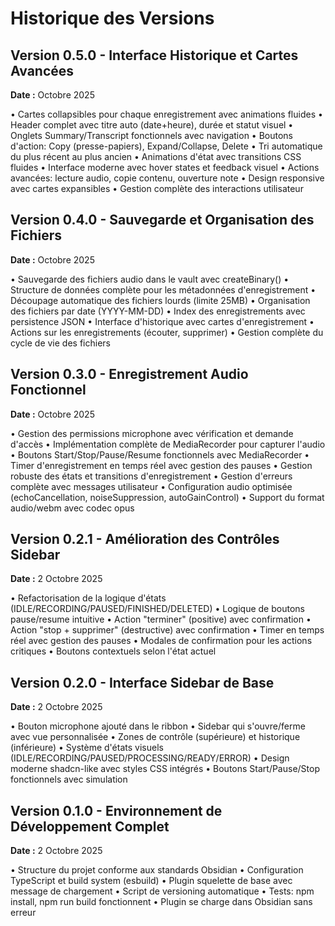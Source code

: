 # Historique des Versions

## Version 0.5.0 - Interface Historique et Cartes Avancées
**Date :** Octobre 2025

• Cartes collapsibles pour chaque enregistrement avec animations fluides
• Header complet avec titre auto (date+heure), durée et statut visuel
• Onglets Summary/Transcript fonctionnels avec navigation
• Boutons d'action: Copy (presse-papiers), Expand/Collapse, Delete
• Tri automatique du plus récent au plus ancien
• Animations d'état avec transitions CSS fluides
• Interface moderne avec hover states et feedback visuel
• Actions avancées: lecture audio, copie contenu, ouverture note
• Design responsive avec cartes expansibles
• Gestion complète des interactions utilisateur

## Version 0.4.0 - Sauvegarde et Organisation des Fichiers
**Date :** Octobre 2025

• Sauvegarde des fichiers audio dans le vault avec createBinary()
• Structure de données complète pour les métadonnées d'enregistrement
• Découpage automatique des fichiers lourds (limite 25MB)
• Organisation des fichiers par date (YYYY-MM-DD)
• Index des enregistrements avec persistence JSON
• Interface d'historique avec cartes d'enregistrement
• Actions sur les enregistrements (écouter, supprimer)
• Gestion complète du cycle de vie des fichiers

## Version 0.3.0 - Enregistrement Audio Fonctionnel
**Date :** Octobre 2025

• Gestion des permissions microphone avec vérification et demande d'accès
• Implémentation complète de MediaRecorder pour capturer l'audio
• Boutons Start/Stop/Pause/Resume fonctionnels avec MediaRecorder
• Timer d'enregistrement en temps réel avec gestion des pauses
• Gestion robuste des états et transitions d'enregistrement
• Gestion d'erreurs complète avec messages utilisateur
• Configuration audio optimisée (echoCancellation, noiseSuppression, autoGainControl)
• Support du format audio/webm avec codec opus

## Version 0.2.1 - Amélioration des Contrôles Sidebar
**Date :** 2 Octobre 2025

• Refactorisation de la logique d'états (IDLE/RECORDING/PAUSED/FINISHED/DELETED)
• Logique de boutons pause/resume intuitive
• Action "terminer" (positive) avec confirmation
• Action "stop + supprimer" (destructive) avec confirmation
• Timer en temps réel avec gestion des pauses
• Modales de confirmation pour les actions critiques
• Boutons contextuels selon l'état actuel

## Version 0.2.0 - Interface Sidebar de Base
**Date :** 2 Octobre 2025

• Bouton microphone ajouté dans le ribbon
• Sidebar qui s'ouvre/ferme avec vue personnalisée
• Zones de contrôle (supérieure) et historique (inférieure)
• Système d'états visuels (IDLE/RECORDING/PAUSED/PROCESSING/READY/ERROR)
• Design moderne shadcn-like avec styles CSS intégrés
• Boutons Start/Pause/Stop fonctionnels avec simulation

## Version 0.1.0 - Environnement de Développement Complet
**Date :** 2 Octobre 2025

• Structure du projet conforme aux standards Obsidian
• Configuration TypeScript et build system (esbuild)
• Plugin squelette de base avec message de chargement
• Script de versioning automatique
• Tests: npm install, npm run build fonctionnent
• Plugin se charge dans Obsidian sans erreur

